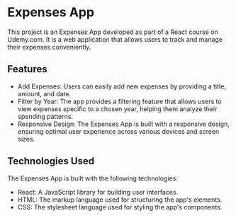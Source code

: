 # Expenses App
This project is an Expenses App developed as part of a React course on Udemy.com. It is a web application that allows users to track and manage their expenses conveniently.

## Features
- Add Expenses: Users can easily add new expenses by providing a title, amount, and date.
- Filter by Year: The app provides a filtering feature that allows users to view expenses specific to a chosen year, helping them analyze their spending patterns.
- Responsive Design: The Expenses App is built with a responsive design, ensuring optimal user experience across various devices and screen sizes.

## Technologies Used
The Expenses App is built with the following technologies:

- React: A JavaScript library for building user interfaces.
- HTML: The markup language used for structuring the app's elements.
- CSS: The stylesheet language used for styling the app's components.
